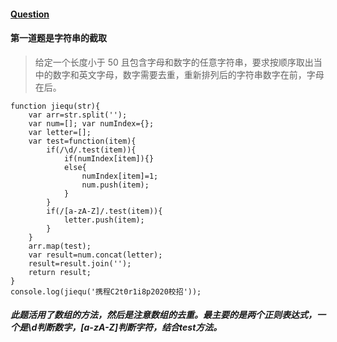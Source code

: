 #### [Question](https://www.rayjune.me/2018/03/31/interesting-programming-problems-ctrip-2018-spring-recruit/)
#### 第一道题是字符串的截取
> 给定一个长度小于 50 且包含字母和数字的任意字符串，要求按顺序取出当中的数字和英文字母，数字需要去重，重新排列后的字符串数字在前，字母在后。
```
function jiequ(str){
	var arr=str.split('');
	var num=[]; var numIndex={};
	var letter=[];
	var test=function(item){
		if(/\d/.test(item)){
			if(numIndex[item]){}
			else{
				numIndex[item]=1;
				num.push(item);
			}
		}
		if(/[a-zA-Z]/.test(item)){
			letter.push(item);
		}
	}
	arr.map(test);
	var result=num.concat(letter);
	result=result.join('');
	return result;
}
console.log(jiequ('携程C2t0r1i8p2020校招'));
```
##### 此题活用了数组的方法，然后是注意数组的去重。最主要的是两个正则表达式，一个是\d判断数字，[a-zA-Z]判断字符，结合test方法。
